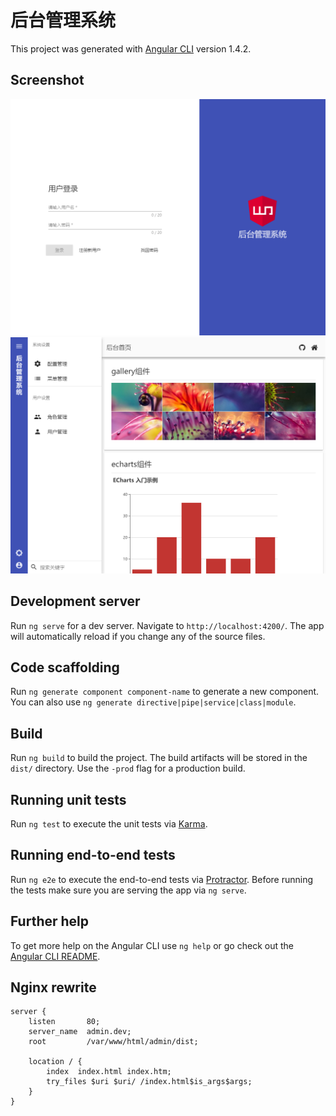 # 后台管理系统

This project was generated with [Angular CLI](https://github.com/angular/angular-cli) version 1.4.2.

## Screenshot

![login](screenshot/login.png)
![index](screenshot/index.png)

## Development server

Run `ng serve` for a dev server. Navigate to `http://localhost:4200/`. The app will automatically reload if you change any of the source files.

## Code scaffolding

Run `ng generate component component-name` to generate a new component. You can also use `ng generate directive|pipe|service|class|module`.

## Build

Run `ng build` to build the project. The build artifacts will be stored in the `dist/` directory. Use the `-prod` flag for a production build.

## Running unit tests

Run `ng test` to execute the unit tests via [Karma](https://karma-runner.github.io).

## Running end-to-end tests

Run `ng e2e` to execute the end-to-end tests via [Protractor](http://www.protractortest.org/).
Before running the tests make sure you are serving the app via `ng serve`.

## Further help

To get more help on the Angular CLI use `ng help` or go check out the [Angular CLI README](https://github.com/angular/angular-cli/blob/master/README.md).

## Nginx rewrite

```
server {
    listen       80;
    server_name  admin.dev;
    root         /var/www/html/admin/dist;

    location / {
        index  index.html index.htm;
        try_files $uri $uri/ /index.html$is_args$args;
    }
}
```
